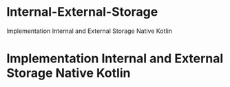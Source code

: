# Internal-External-Storage
Implementation Internal and External Storage Native Kotlin

# Implementation Internal and External Storage Native Kotlin 
